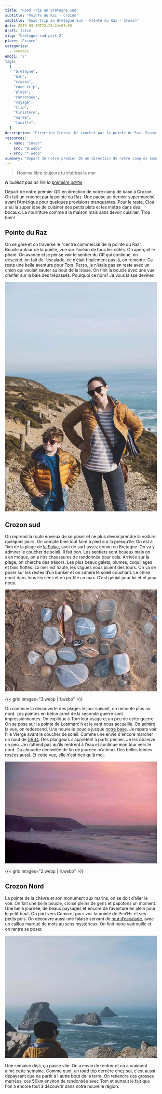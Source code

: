```yaml
---
title: "Road Trip en Bretagne Sud"
subtitle: "Pointe du Raz - Crozon"
seotitle: "Road Trip en Bretagne Sud - Pointe du Raz - Crozon"
date: 2019-03-19T22:23:24+01:00
draft: false
slug: "bretagne-sud-part-2"
place: "France"
categories:
  - voyages
emoji: "⚓️"
tags:
  [
    "bretagne",
    "bzh",
    "crozon",
    "road trip",
    "plage",
    "randonnée",
    "voyage",
    "trip",
    "Finistère",
    "maree",
    "famille",
  ]
description: "Direction Crozon. Un crochet par la pointe du Raz. Pause au dernier supermarché avant l’Amérique. Vadrouilles autour de la Palue, du Cap de la Chèvre et de Pen'Hir."
resources:
  - name: "cover"
    src: "9.webp"
  - src: "*.webp"
summary: "Départ de notre premier QG en direction de notre camp de base à Crozon. On fait un crochet par la pointe du Raz. Une pause au dernier supermarché avant l’Amérique pour quelques provisions manquantes. Pour le reste, Cloé a eu la super idée de cuisiner des petits plats et les mettre dans des bocaux. La nourriture comme à la maison mais sans devoir cuisiner. Trop bien!"
---
```


> Homme libre toujours tu chériras la mer

_N'oubliez pas de lire la [première partie](https://yannickschutz.com/bretagne-sud-part-1)_

Départ de notre premier QG en direction de notre camp de base à Crozon. On fait un crochet par la pointe du Raz. Une pause au dernier supermarché avant l’Amérique pour quelques provisions manquantes. Pour le reste, Cloé a eu la super idée de cuisiner des petits plats et les mettre dans des bocaux. La nourriture comme à la maison mais sans devoir cuisiner. Trop bien!

## Pointe du Raz

On se gare et on traverse le "centre commercial de la pointe du Raz". Boucle autour de la pointe, vue sur l’océan de tous les côtés. On aperçoit le phare. On avance et je pense voir le sentier du GR qui continue, on descend, on fait de l’escalade, ce n’était finalement pas là, on remonte. Ca reste une belle aventure pour Tom. Perso, je n’étais pas en reste avec un chien qui voulait sauter au bout de la laisse. On finit la boucle avec une vue d’enfer sur la baie des trépassés. Pourquoi ce nom? Je vous laisse deviner.

![Tom et Cloe](8.webp)

## Crozon sud

On reprend la route envieux de se poser et ne plus devoir prendre la voiture quelques jours. On compte bien tout faire à pied sur la presqu’île. On est à 1km de la plage de [la Palue](https://yannickschutz.com/la-palue/), spot de surf assez connu en Bretagne. On va y admirer le coucher de soleil. Il fait bon. Les sentiers sont boueux mais on s’en moque, on a nos chaussures de randonnée pour cela. Arrivée sur la plage, on cherche des trésors. Les plus beaux galets, plumes, coquillages et bois flottés. La mer est haute, les vagues nous jouent des tours. On va se poser sur les restes d’un bunker et on admire le soleil couchant. Le chien court dans tous les sens et en profite un max. C’est génial pour lui et et pour nous.

![trésors de plage](5.webp)

{{< grid images="3.webp | 1.webp" >}}

On continue la découverte des plages le jour suivant, on remonte plus au nord. Les pointes en béton armé de la seconde guerre sont impressionnantes. On explique à Tom leur usage et un peu de cette guerre. On se pose sur la pointe de Lostmarc'h et le vent nous accueille. On admire la vue, on redescend. Une nouvelle boucle jusque [notre base](https://abnb.me/f1bPhdebcV). Je repars voir l'Ile Vierge avant le coucher de soleil. Comme une envie d'encore marcher un bout de [GR34](https://www.mongr.fr/sentier/3/gr-34-le-plus-maritime-des-sentiers-de-grande-randonnee). Des plongeurs s’apprêtent à partir pêcher. Je les observe un peu. Je n’attend pas qu’ils rentrent à l’eau et continue mon tour vers le nord. Du chouette dénivelée de fin de journée m’attend. Des belles teintes rosées aussi. Et cette vue, elle n'est rien qu'à moi.

![Coucher de soleil a la Palue](cover.webp)

{{< grid images="2.webp | 4.webp" >}}

## Crozon Nord

La pointe de la chèvre et son monument aux marins, on se doit d’aller le voir. On fait une belle boucle, croise pleins de gens et papotons un moment. Une belle journée, de beaux paysages et encore de l’aventure en plein pour le petit bout. On part vers Camaret pour voir la pointe de Pen’Hir et ses petits pois. On découvre aussi une falaise servant de [mur d’escalade](https://www.grimper.com/site-escalade-pen-hir), avec un caillou marqué de mots au sens mystérieux. On finit notre vadrouille et on rentre se poser.

![Cloe et Pen’Hir](10.webp)

Une semaine déjà, ça passe vite. On a envie de rentrer et on a vraiment aimé cette semaine. Comme quoi, un road trip derrière chez soi, c'est aussi dépaysant que de partir à l'autre bout de la terre. On retiendra ces grosses marrées, ces 50km environ de randonnée avec Tom et surtout le fait que l'on a encore tout à découvrir dans notre nouvelle région.
